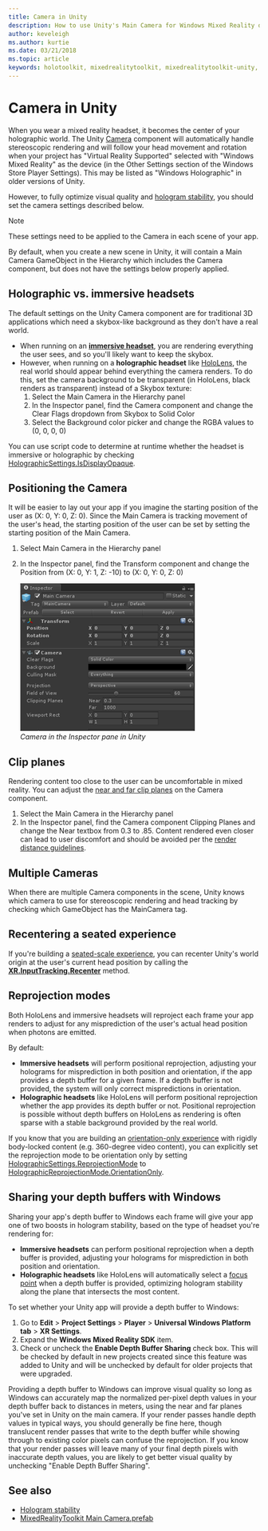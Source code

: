 ```yaml
---
title: Camera in Unity
description: How to use Unity's Main Camera for Windows Mixed Reality development to do holographic rendering
author: keveleigh
ms.author: kurtie
ms.date: 03/21/2018
ms.topic: article
keywords: holotoolkit, mixedrealitytoolkit, mixedrealitytoolkit-unity, holographic rendering, holographic, immersive, focus point, depth buffer, orientation-only, positional, opaque, transparent, clip
---
```




# Camera in Unity

When you wear a mixed reality headset, it becomes the center of your holographic world. The Unity [Camera](http://docs.unity3d.com/Manual/class-Camera.html) component will automatically handle stereoscopic rendering and will follow your head movement and rotation when your project has "Virtual Reality Supported" selected with "Windows Mixed Reality" as the device (in the Other Settings section of the Windows Store Player Settings). This may be listed as "Windows Holographic" in older versions of Unity.

However, to fully optimize visual quality and [hologram stability](hologram-stability.md), you should set the camera settings described below.

>[!NOTE]
>These settings need to be applied to the Camera in each scene of your app.
>
>By default, when you create a new scene in Unity, it will contain a Main Camera GameObject in the Hierarchy which includes the Camera component, but does not have the settings below properly applied.

## Holographic vs. immersive headsets

The default settings on the Unity Camera component are for traditional 3D applications which need a skybox-like background as they don't have a real world.
* When running on an **[immersive headset](immersive-headset-hardware-details.md)**, you are rendering everything the user sees, and so you'll likely want to keep the skybox.
* However, when running on a **holographic headset** like [HoloLens](hololens-hardware-details.md), the real world should appear behind everything the camera renders. To do this, set the camera background to be transparent (in HoloLens, black renders as transparent) instead of a Skybox texture:
    1. Select the Main Camera in the Hierarchy panel
    2. In the Inspector panel, find the Camera component and change the Clear Flags dropdown from Skybox to Solid Color
    3. Select the Background color picker and change the RGBA values to (0, 0, 0, 0)

You can use script code to determine at runtime whether the headset is immersive or holographic by checking [HolographicSettings.IsDisplayOpaque](https://docs.unity3d.com/ScriptReference/XR.WSA.HolographicSettings.IsDisplayOpaque.html).


## Positioning the Camera

It will be easier to lay out your app if you imagine the starting position of the user as (X: 0, Y: 0, Z: 0). Since the Main Camera is tracking movement of the user's head, the starting position of the user can be set by setting the starting position of the Main Camera.
1. Select Main Camera in the Hierarchy panel
2. In the Inspector panel, find the Transform component and change the Position from (X: 0, Y: 1, Z: -10) to (X: 0, Y: 0, Z: 0)

   ![Camera in the Inspector pane in Unity](images/maincamera-350px.png)<br>
   *Camera in the Inspector pane in Unity*

## Clip planes

Rendering content too close to the user can be uncomfortable in mixed reality. You can adjust the [near and far clip planes](hologram-stability.md#hologram-render-distances) on the Camera component.
1. Select the Main Camera in the Hierarchy panel
2. In the Inspector panel, find the Camera component Clipping Planes and change the Near textbox from 0.3 to .85. Content rendered even closer can lead to user discomfort and should be avoided per the [render distance guidelines](hologram-stability.md#hologram-render-distances).

## Multiple Cameras

When there are multiple Camera components in the scene, Unity knows which camera to use for stereoscopic rendering and head tracking by checking which GameObject has the MainCamera tag.

## Recentering a seated experience

If you're building a [seated-scale experience](coordinate-systems.md), you can recenter Unity's world origin at the user's current head position by calling the **[XR.InputTracking.Recenter](https://docs.unity3d.com/ScriptReference/XR.InputTracking.Recenter.html)** method.

## Reprojection modes

Both HoloLens and immersive headsets will reproject each frame your app renders to adjust for any misprediction of the user's actual head position when photons are emitted.

By default:

* **Immersive headsets** will perform positional reprojection, adjusting your holograms for misprediction in both position and orientation, if the app provides a depth buffer for a given frame.  If a depth buffer is not provided, the system will only correct mispredictions in orientation.
* **Holographic headsets** like HoloLens will perform positional reprojection whether the app provides its depth buffer or not.  Positional reprojection is possible without depth buffers on HoloLens as rendering is often sparse with a stable background provided by the real world.

If you know that you are building an [orientation-only experience](coordinate-systems-in-unity.md#building-an-orientation-only-or-seated-scale-experience) with rigidly body-locked content (e.g. 360-degree video content), you can explicitly set the reprojection mode to be orientation only by setting [HolographicSettings.ReprojectionMode](https://docs.unity3d.com/ScriptReference/XR.WSA.HolographicSettings.ReprojectionMode.html) to [HolographicReprojectionMode.OrientationOnly](https://docs.unity3d.com/ScriptReference/XR.WSA.HolographicSettings.HolographicReprojectionMode.html).

## Sharing your depth buffers with Windows

Sharing your app's depth buffer to Windows each frame will give your app one of two boosts in hologram stability, based on the type of headset you're rendering for:
* **Immersive headsets** can perform positional reprojection when a depth buffer is provided, adjusting your holograms for misprediction in both position and orientation.
* **Holographic headsets** like HoloLens will automatically select a [focus point](focus-point-in-unity.md) when a depth buffer is provided, optimizing hologram stability along the plane that intersects the most content.

To set whether your Unity app will provide a depth buffer to Windows:
1. Go to **Edit** > **Project Settings** > **Player** > **Universal Windows Platform tab** > **XR Settings**.
2. Expand the **Windows Mixed Reality SDK** item.
3. Check or uncheck the **Enable Depth Buffer Sharing** check box.  This will be checked by default in new projects created since this feature was added to Unity and will be unchecked by default for older projects that were upgraded.

Providing a depth buffer to Windows can improve visual quality so long as Windows can accurately map the normalized per-pixel depth values in your depth buffer back to distances in meters, using the near and far planes you've set in Unity on the main camera.  If your render passes handle depth values in typical ways, you should generally be fine here, though translucent render passes that write to the depth buffer while showing through to existing color pixels can confuse the reprojection.  If you know that your render passes will leave many of your final depth pixels with inaccurate depth values, you are likely to get better visual quality by unchecking "Enable Depth Buffer Sharing".

## See also
* [Hologram stability](hologram-stability.md)
* [MixedRealityToolkit Main Camera.prefab](https://github.com/Microsoft/MixedRealityToolkit-Unity/tree/master/Assets/HoloToolkit/Input/Prefabs)

